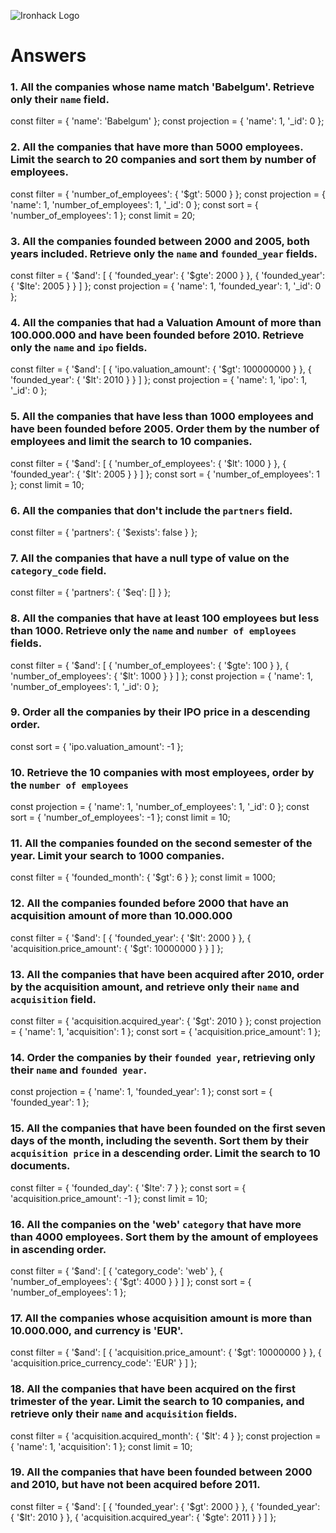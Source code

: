 ![Ironhack Logo](https://i.imgur.com/1QgrNNw.png)

# Answers

### 1. All the companies whose name match 'Babelgum'. Retrieve only their `name` field.

const filter = {
  'name': 'Babelgum'
};
const projection = {
  'name': 1,
  '_id': 0
};

### 2. All the companies that have more than 5000 employees. Limit the search to 20 companies and sort them by **number of employees**.

const filter = {
  'number_of_employees': {
    '$gt': 5000
  }
};
const projection = {
  'name': 1, 
  'number_of_employees': 1, 
  '_id': 0
};
const sort = {
  'number_of_employees': 1
};
const limit = 20;

### 3. All the companies founded between 2000 and 2005, both years included. Retrieve only the `name` and `founded_year` fields.

const filter = {
  '$and': [
    {
      'founded_year': {
        '$gte': 2000
      }
    }, {
      'founded_year': {
        '$lte': 2005
      }
    }
  ]
};
const projection = {
  'name': 1, 
  'founded_year': 1, 
  '_id': 0
};

### 4. All the companies that had a Valuation Amount of more than 100.000.000 and have been founded before 2010. Retrieve only the `name` and `ipo` fields.

const filter = {
  '$and': [
    {
      'ipo.valuation_amount': {
        '$gt': 100000000
      }
    }, {
      'founded_year': {
        '$lt': 2010
      }
    }
  ]
};
const projection = {
  'name': 1, 
  'ipo': 1, 
  '_id': 0
};

### 5. All the companies that have less than 1000 employees and have been founded before 2005. Order them by the number of employees and limit the search to 10 companies.

const filter = {
  '$and': [
    {
      'number_of_employees': {
        '$lt': 1000
      }
    }, {
      'founded_year': {
        '$lt': 2005
      }
    }
  ]
};
const sort = {
  'number_of_employees': 1
};
const limit = 10;

### 6. All the companies that don't include the `partners` field.

const filter = {
  'partners': {
    '$exists': false
  }
};

### 7. All the companies that have a null type of value on the `category_code` field.

const filter = {
  'partners': {
    '$eq': []
  }
};

### 8. All the companies that have at least 100 employees but less than 1000. Retrieve only the `name` and `number of employees` fields.

const filter = {
  '$and': [
    {
      'number_of_employees': {
        '$gte': 100
      }
    }, {
      'number_of_employees': {
        '$lt': 1000
      }
    }
  ]
};
const projection = {
  'name': 1, 
  'number_of_employees': 1, 
  '_id': 0
};

### 9. Order all the companies by their IPO price in a descending order.

const sort = {
  'ipo.valuation_amount': -1
};


### 10. Retrieve the 10 companies with most employees, order by the `number of employees`

const projection = {
  'name': 1, 
  'number_of_employees': 1, 
  '_id': 0
};
const sort = {
  'number_of_employees': -1
};
const limit = 10;

### 11. All the companies founded on the second semester of the year. Limit your search to 1000 companies.

const filter = {
  'founded_month': {
    '$gt': 6
  }
};
const limit = 1000;

### 12. All the companies founded before 2000 that have an acquisition amount of more than 10.000.000

const filter = {
  '$and': [
    {
      'founded_year': {
        '$lt': 2000
      }
    }, {
      'acquisition.price_amount': {
        '$gt': 10000000
      }
    }
  ]
};

### 13. All the companies that have been acquired after 2010, order by the acquisition amount, and retrieve only their `name` and `acquisition` field.

const filter = {
  'acquisition.acquired_year': {
    '$gt': 2010
  }
};
const projection = {
  'name': 1, 
  'acquisition': 1
};
const sort = {
  'acquisition.price_amount': 1
};

### 14. Order the companies by their `founded year`, retrieving only their `name` and `founded year`.

const projection = {
  'name': 1, 
  'founded_year': 1
};
const sort = {
  'founded_year': 1
};

### 15. All the companies that have been founded on the first seven days of the month, including the seventh. Sort them by their `acquisition price` in a descending order. Limit the search to 10 documents.

const filter = {
  'founded_day': {
    '$lte': 7
  }
};
const sort = {
  'acquisition.price_amount': -1
};
const limit = 10;

### 16. All the companies on the 'web' `category` that have more than 4000 employees. Sort them by the amount of employees in ascending order.

const filter = {
  '$and': [
    {
      'category_code': 'web'
    }, {
      'number_of_employees': {
        '$gt': 4000
      }
    }
  ]
};
const sort = {
  'number_of_employees': 1
};

### 17. All the companies whose acquisition amount is more than 10.000.000, and currency is 'EUR'.

const filter = {
  '$and': [
    {
      'acquisition.price_amount': {
        '$gt': 10000000
      }
    }, {
      'acquisition.price_currency_code': 'EUR'
    }
  ]
};

### 18. All the companies that have been acquired on the first trimester of the year. Limit the search to 10 companies, and retrieve only their `name` and `acquisition` fields.

const filter = {
  'acquisition.acquired_month': {
    '$lt': 4
  }
};
const projection = {
  'name': 1, 
  'acquisition': 1
};
const limit = 10;

### 19. All the companies that have been founded between 2000 and 2010, but have not been acquired before 2011.

const filter = {
  '$and': [
    {
      'founded_year': {
        '$gt': 2000
      }
    }, {
      'founded_year': {
        '$lt': 2010
      }
    }, {
      'acquisition.acquired_year': {
        '$gte': 2011
      }
    }
  ]
};

